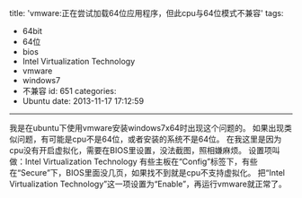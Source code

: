 title: 'vmware:正在尝试加载64位应用程序，但此cpu与64位模式不兼容'
tags:
  - 64bit
  - 64位
  - bios
  - Intel Virtualization Technology
  - vmware
  - windows7
  - 不兼容
id: 651
categories:
  - Ubuntu
date: 2013-11-17 17:12:59
---

我是在ubuntu下使用vmware安装windows7x64时出现这个问题的。
如果出现类似问题，有可能是cpu不是64位，或者安装的系统不是64位。
在我这里是因为cpu没有开启虚拟化，需要在BIOS里设置，没法截图，照相嫌麻烦。
设置项叫做：Intel Virtualization Technology
有些主板在“Config”标签下，有些在“Secure”下，BIOS里面没几页，如果找不到就是cpu不支持虚拟化。
把“Intel Virtualization Technology”这一项设置为“Enable”，再运行vmware就正常了。
